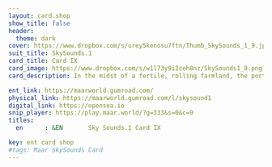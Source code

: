 ```yaml
---
layout: card.shop
show_title: false
header:
  theme: dark
cover: https://www.dropbox.com/s/urey5kenosu7ftn/Thumb_SkySounds_1_9.jpg?raw=1
suit_title: SkySounds.1
card_title: Card IX
card_image: https://www.dropbox.com/s/w1l73y9i2ceh8nz/SkySounds1_9.png?raw=1
card_description: In the midst of a fertile, rolling farmland, the portals between dimensions are not only a scientific marvel but also a cultural treasure. These portals are created through the study of water's heat and its role in regulating the climate. The interconnectedness of things and the beauty that lies beyond our physical realm is a fascination. Water is recognized as not just a resource but an essential element of the natural world, shaping the land and the climate and also serving as a gateway to other realms. The signs of the water's movement are read, and the annual cycles of precipitation, ice melt, and water flow are anticipated, using the heat of water and music to unlock portals to other dimensions. Rituals underwater, new ways of listening to music, and new ways of making it can be learned. Preserving natural cycles is understood to be crucial for the preservation of the way of life, the planet's ecological balance, and access to other realms.

ent_link: https://maarworld.gumroad.com/
physical_link: https://maarworld.gumroad.com/l/skysound1
digital_link: https://opensea.io
snip_player: https://play.maar.world/?g=333&s=0&c=9
titles:
  en      : &EN       Sky Sounds.1 Card IX

key: ent card shop
#tags: Maar SkySounds Card
---
```

